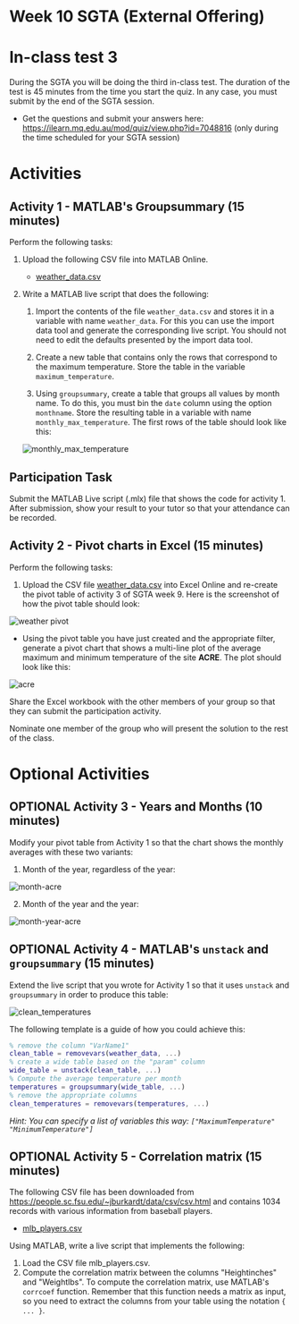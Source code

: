 # Week 10 SGTA (External Offering)

# In-class test 3

During the SGTA you will be doing the third in-class test. The duration of the test is 45 minutes from the time you start the quiz. In any case, you must submit by the end of the SGTA session.
 
* Get the questions and submit your answers here: https://ilearn.mq.edu.au/mod/quiz/view.php?id=7048816 (only during the time scheduled for your SGTA session)

# Activities

## Activity 1 - MATLAB's Groupsummary (15 minutes)

Perform the following tasks:

1. Upload the following CSV file into MATLAB Online.

   * [weather_data.csv](weather_data.csv)

2. Write a MATLAB live script that does the following:

    1. Import the contents of the file `weather_data.csv` and stores it in a variable with name `weather_data`. For this you can use the import data tool and generate the corresponding live script. You should not need to edit the defaults presented by the import data tool.

    2. Create a new table that contains only the rows that correspond to the maximum temperature. Store the table in the variable `maximum_temperature`.

    3. Using `groupsummary`, create a table that groups all values by month name. To do this, you must bin the `date` column using the option `monthname`. Store the resulting table in a variable with name `monthly_max_temperature`. The first rows of the table should look like this:

    ![monthly_max_temperature](monthly_max_temperature.png)


## Participation Task

Submit the MATLAB Live script (.mlx) file that shows the code for activity 1. After submission, show your result to your tutor so that your attendance can be recorded.


## Activity 2 - Pivot charts in Excel (15 minutes)

Perform the following tasks:

1. Upload the CSV file [weather_data.csv](weather_data.csv) into Excel Online and re-create the pivot table of activity 3 of SGTA week 9. Here is the screenshot of how the pivot table should look:

 ![weather pivot](weather_pivot.png)
- Using the pivot table you have just created and the appropriate filter, generate a pivot chart that shows a multi-line plot of the average maximum and minimum temperature of the site **ACRE**. The plot should look like this:

![acre](acre.png)

Share the Excel workbook with the other members of your group so that they can submit the participation activity.

Nominate one member of the group who will present the solution to the rest of the class.

# Optional Activities

## OPTIONAL Activity 3 - Years and Months (10 minutes)

Modify your pivot table from Activity 1 so that the chart shows the monthly averages with these two variants:

1. Month of the year, regardless of the year:

![month-acre](month-acre.png)

2. Month of the year and the year:

![month-year-acre](month-year-acre.png)


## OPTIONAL Activity 4 - MATLAB's `unstack` and `groupsummary` (15 minutes)

Extend the live script that you wrote for Activity 1 so that it uses `unstack` and `groupsummary` in order to produce this table:

![clean_temperatures](clean_temperatures.png)

The following template is a guide of how you could achieve this:

```matlab
% remove the column "VarName1"
clean_table = removevars(weather_data, ...) 
% create a wide table based on the "param" column
wide_table = unstack(clean_table, ...) 
% Compute the average temperature per month
temperatures = groupsummary(wide_table, ...) 
% remove the appropriate columns
clean_temperatures = removevars(temperatures, ...) 
```

*Hint: You can specify a list of variables this way: `["MaximumTemperature" "MinimumTemperature"]`*

## OPTIONAL Activity 5 - Correlation matrix (15 minutes)

The following CSV file has been downloaded from https://people.sc.fsu.edu/~jburkardt/data/csv/csv.html and contains 1034 records with various information from baseball players.

* [mlb_players.csv](mlb_players.csv)

Using MATLAB, write a live script that implements the following:

1. Load the CSV file mlb_players.csv.
2. Compute the correlation matrix between the columns "Heightinches" and "Weightlbs". To compute the correlation matrix, use MATLAB's `corrcoef` function. Remember that this function needs a matrix as input, so you need to extract the columns from your table using the notation `{ ... }`.

